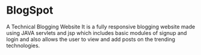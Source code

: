# BlogSpot
A Technical Blogging Website
It is a fully responsive blogging website made using JAVA servlets and jsp which includes basic modules of signup and login and also allows the user to view and add posts on the trending technologies.

